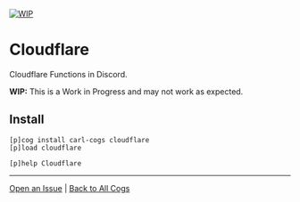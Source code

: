 [![WIP](https://img.shields.io/badge/tag-WIP-orange?logo=git&logoColor=white)](../README.md#tags)
# Cloudflare

Cloudflare Functions in Discord.

**WIP:** This is a Work in Progress and may not work as expected.

## Install

```text
[p]cog install carl-cogs cloudflare
[p]load cloudflare

[p]help Cloudflare
```

---
[Open an Issue](https://github.com/smashedr/carl-cogs/issues/new?title=Cloudflare) |
[Back to All Cogs](../README.md#public-cogs)
